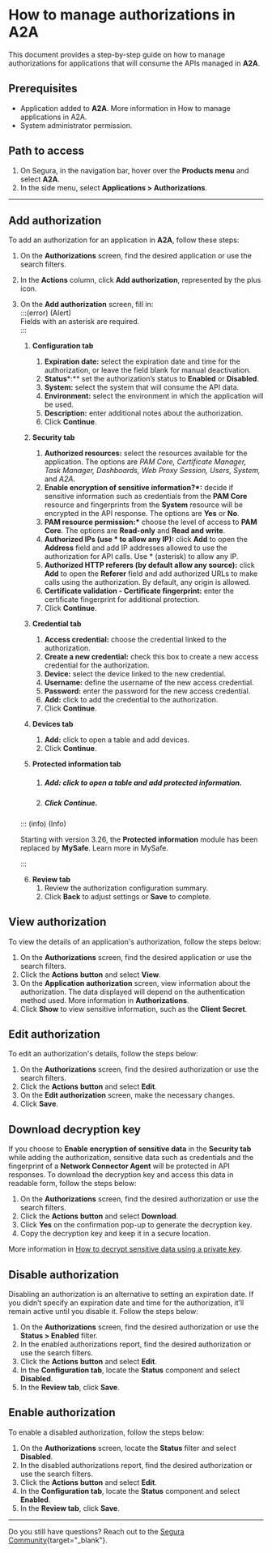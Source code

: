 # How to manage authorizations in A2A

This document provides a step-by-step guide on how to manage authorizations for applications that will consume the APIs managed in **A2A**.

## Prerequisites 

* Application added to **A2A**. More information in How to manage applications in A2A.  
* System administrator permission.

## Path to access

1. On Segura, in the navigation bar, hover over the **Products menu** and select **A2A**.  
2. In the side menu, select **Applications \> Authorizations**.

---
## Add authorization

To add an authorization for an application in **A2A**, follow these steps:

1. On the **Authorizations** screen, find the desired application or use the search filters.  
2. In the **Actions** column, click **Add authorization**, represented by the plus icon.  
3. On the **Add authorization** screen, fill in:  
    :::(error) (Alert)  
    Fields with an asterisk are required.  
    :::  
   1. **Configuration tab**  
      1. **Expiration date:** select the expiration date and time for the authorization, or leave the field blank for manual deactivation.  
      2. **Status***:*\*  set the authorization’s status to **Enabled** or **Disabled**.  
      3. **System:** select the system that will consume the API data.  
      4. **Environment:** select the environment in which the application will be used.  
      5. **Description:** enter additional notes about the authorization.  
      6. Click **Continue**.  
           
   2. **Security tab**  
      1. **Authorized resources:** select the resources available for the application. The options are *PAM Core, Certificate Manager, Task Manager, Dashboards, Web Proxy Session, Users, System,* and *A2A*.  
      2. **Enable encryption of sensitive information?\*:** decide if sensitive information such as credentials from the **PAM Core** resource and fingerprints from the **System** resource will be encrypted in the API response. The options are **Yes** or **No**.  
      3. **PAM resource permission:\*** choose the level of access to **PAM Core**. The options are **Read-only** and **Read and write**.  
      4. **Authorized IPs (use \* to allow any IP):** click **Add** to open the **Address** field and add IP addresses allowed to use the authorization for API calls. Use \* (asterisk) to allow any IP.  
      5. **Authorized HTTP referers (by default allow any source):** click **Add** to open the **Referer** field and add authorized URLs to make calls using the authorization. By default, any origin is allowed.  
      6. **Certificate validation \- Certificate fingerprint:** enter the certificate fingerprint for additional protection.  
      7. Click **Continue**.  
           
   3. **Credential tab**  
      1. **Access credential:** choose the credential linked to the authorization.  
      2. **Create a new credential:** check this box to create a new access credential for the authorization.  
      3. **Device:** select the device linked to the new credential.  
      4. **Username:** define the username of the new access credential.  
      5. **Password:** enter the password for the new access credential.  
      6. **Add:** click to add the credential to the authorization.  
      7. Click **Continue**.

   4. **Devices tab**  
      1. **Add:** click to open a table and add devices.  
      2. Click **Continue**.

   5. **Protected information tab**

      1. ##### **Add:** click to open a table and add protected information.

      2. ##### Click **Continue**.

   ::: (info) (Info) 

      Starting with version 3.26, the **Protected information** module has been replaced by **MySafe**. Learn more in MySafe. 

   :::

   6. **Review tab**  
      1. Review the authorization configuration summary.  
      2. Click **Back** to adjust settings or **Save** to complete.

## View authorization

To view the details of an application's authorization, follow the steps below:

1. On the **Authorizations** screen, find the desired application or use the search filters.  
2. Click the **Actions** **button** and select **View**.  
3. On the **Application authorization** screen, view information about the authorization. The data displayed will depend on the authentication method used. More information in **Authorizations**.  
4. Click **Show** to view sensitive information, such as the **Client Secret**.

## Edit authorization

To edit an authorization's details, follow the steps below:

1. On the **Authorizations** screen, find the desired authorization or use the search filters.  
2. Click the **Actions** **button** and select **Edit**.  
3. On the **Edit authorization** screen, make the necessary changes.  
4. Click **Save**.

## Download decryption key

If you choose to **Enable** **encryption of sensitive data** in the **Security tab** while adding the authorization, sensitive data such as credentials and the fingerprint of a **Network Connector Agent** will be protected in API responses. To download the decryption key and access this data in readable form, follow the steps below:

1. On the **Authorizations** screen, find the desired authorization or use the search filters.  
2. Click the **Actions** **button** and select **Download**.  
3. Click **Yes** on the confirmation pop-up to generate the decryption key.  
4. Copy the decryption key and keep it in a secure location.

More information in [How to decrypt sensitive data using a private key](/v4/docs/how-to-decrypt-sensitive-data-using-a-private-key).

## Disable authorization

Disabling an authorization is an alternative to setting an expiration date. If you didn’t specify an expiration date and time for the authorization, it’ll remain active until you disable it. Follow the steps below:

1. On the **Authorizations** screen, find the desired authorization or use the **Status \> Enabled** filter.  
2. In the enabled authorizations report, find the desired authorization or use the search filters.  
3. Click the **Actions** **button** and select **Edit**.  
4. In the **Configuration tab**, locate the **Status** component and select **Disabled**.  
5. In the **Review tab**, click **Save**.

## Enable authorization

To enable a disabled authorization, follow the steps below:

1. On the **Authorizations** screen, locate the **Status** filter and select **Disabled**.  
2. In the disabled authorizations report, find the desired authorization or use the search filters.  
3. Click the **Actions** **button** and select **Edit**.  
4. In the **Configuration tab**, locate the **Status** component and select **Enabled**.  
5. In the **Review tab**, click **Save**.

---
Do you still have questions? Reach out to the [Segura Community](https://community.Segura.io/){target="\_blank"}.